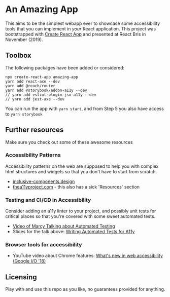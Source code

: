 # An Amazing App

This aims to be the simplest webapp ever to showcase some accessibility tools that you can implement in _your_ React application. This project was bootstrapped with [Create React App](https://github.com/facebook/create-react-app) and presented at React Bris in November (2019).

## Toolbox

The following packages have been added or considered:

```
npx create-react-app amazing-app
yarn add react-axe --dev
yarn add @reach/router
yarn add @storybook/addon-a11y --dev
// yarn add eslint-plugin-jsx-a11y --dev
// yarn add jest-axe --dev
```

You can run the app with `yarn start`, and from Step 5 you also have access to `yarn storybook`

## Further resources

Make sure you check out some of these awesome resources

### Accessibility Patterns

Accessibility patterns on the web are supposed to help you with complex html structures and widgets so that you don't have to start from scratch.

- [inclusive-components.design](http://inclusive-components.design)
- [thea11yproject.com](http://thea11yproject.com) - this also has a sick 'Resources' section


### Testing and CI/CD in Accessibility

Consider adding an a11y linter to your project, and possibly unit tests for critical places so that you're covered with some sweet automated tests.

- [Video of Marcy Talking about Automated Testing](https://www.youtube.com/watch?v=9x-MRZEEONE)
- Slides for the talk above: [Writing Automated Tests for A11y](https://marcysutton.github.io/a11y-and-ci)


### Browser tools for accessibility

- YouTube video about Chrome features: [What's new in web accessibility (Google I/O '18)](https://www.youtube.com/watch?v=wkvslBGkhZY)


## Licensing

Play with and use this repo as you like, no guarantees provided for anything.
